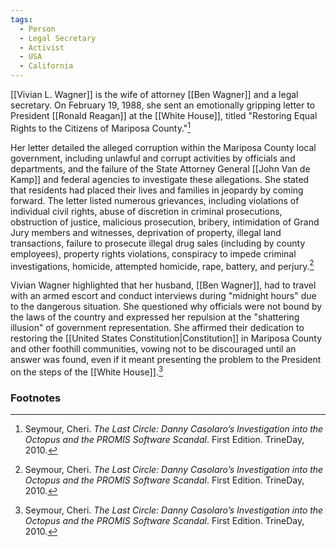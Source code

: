 ```yaml
---
tags:
  - Person
  - Legal Secretary
  - Activist
  - USA
  - California
---
```

[[Vivian L. Wagner]] is the wife of attorney [[Ben Wagner]] and a legal secretary. On February 19, 1988, she sent an emotionally gripping letter to President [[Ronald Reagan]] at the [[White House]], titled "Restoring Equal Rights to the Citizens of Mariposa County."[^1]

Her letter detailed the alleged corruption within the Mariposa County local government, including unlawful and corrupt activities by officials and departments, and the failure of the State Attorney General [[John Van de Kamp]] and federal agencies to investigate these allegations. She stated that residents had placed their lives and families in jeopardy by coming forward. The letter listed numerous grievances, including violations of individual civil rights, abuse of discretion in criminal prosecutions, obstruction of justice, malicious prosecution, bribery, intimidation of Grand Jury members and witnesses, deprivation of property, illegal land transactions, failure to prosecute illegal drug sales (including by county employees), property rights violations, conspiracy to impede criminal investigations, homicide, attempted homicide, rape, battery, and perjury.[^1]

Vivian Wagner highlighted that her husband, [[Ben Wagner]], had to travel with an armed escort and conduct interviews during "midnight hours" due to the dangerous situation. She questioned why officials were not bound by the laws of the country and expressed her repulsion at the "shattering illusion" of government representation. She affirmed their dedication to restoring the [[United States Constitution|Constitution]] in Mariposa County and other foothill communities, vowing not to be discouraged until an answer was found, even if it meant presenting the problem to the President on the steps of the [[White House]].[^1]

### Footnotes

[^1]: Seymour, Cheri. *The Last Circle: Danny Casolaro’s Investigation into the Octopus and the PROMIS Software Scandal*. First Edition. TrineDay, 2010.